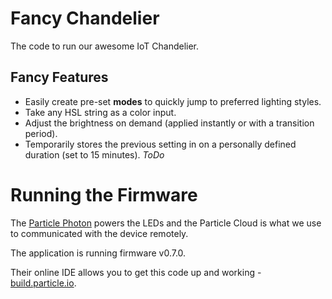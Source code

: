 # Fancy Chandelier
The code to run our awesome IoT Chandelier.

## Fancy Features

*	Easily create pre-set **modes** to quickly jump to preferred lighting styles.
*	Take any HSL string as a color input.
*	Adjust the brightness on demand (applied instantly or with a transition period).
*	Temporarily stores the previous setting in on a personally defined duration (set to 15 minutes).	*ToDo*

# Running the Firmware
The [Particle Photon](https://www.particle.io/products/hardware/photon-wifi-dev-kit) powers the LEDs and the Particle Cloud is what we use to communicated with the device remotely.  
  
The application is running firmware v0.7.0.  
  
Their online IDE allows you to get this code up and working - [build.particle.io](https://build.particle.io).


